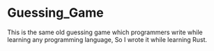 # Guessing_Game
This is the same old guessing game which programmers write while learning any programming language, So I wrote it while learning Rust.
